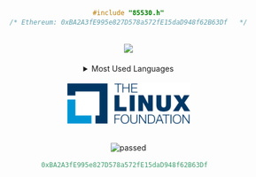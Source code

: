 
<div align="center">

```c
#include "85530.h"
/* Ethereum: 0xBA2A3fE995e827D578a572fE15daD948f62B63Df   */
```
</div>
<br>
<div align="center">
<img src="https://github-readme-stats.vercel.app/api?username=fikret0"></img></div>
<br>
<div align="center">
<details>
<summary>Most Used Languages</summary>
<br>
<img src="https://github-readme-stats.vercel.app/api/top-langs?username=fikret0&show_icons=true&locale=en&layout=compact">
</details>
</div>
<br>
<div align="center">
<img src="lf.png" height="75">
</div>
<br>
<div align="center">
  
![passed](https://badgen.net/badge/github/passed%20%F0%9F%98%8E/green?icon=github)
```php
0xBA2A3fE995e827D578a572fE15daD948f62B63Df  
```
</div>
